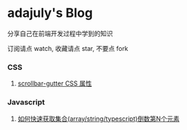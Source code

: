# **adajuly's Blog**
分享自己在前端开发过程中学到的知识

订阅请点 watch, 收藏请点 star, 不要点 fork

### CSS

1. [scrollbar-gutter CSS 属性](https://github.com/adajuly/blog/issues/1)


### Javascript

1. [如何快速获取集合(array/string/typescript)倒数第N个元素](https://github.com/adajuly/blog/issues/2)

